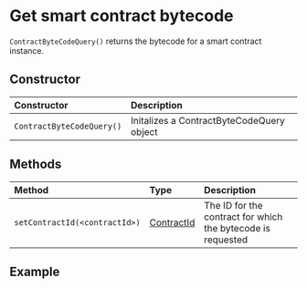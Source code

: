 # Get smart contract bytecode

`ContractByteCodeQuery()` returns the bytecode for a smart contract instance.

## Constructor

| Constructor | Description |
| :--- | :--- |
| `ContractByteCodeQuery()` | Initalizes a ContractByteCodeQuery object |

## Methods

| Method | Type | Description |
| :--- | :--- | :--- |
| `setContractId(<contractId>)` | [ContractId](../user-defined-data-types.md#contractid) | The ID for the contract for which the bytecode is requested |

## Example

```java

```

